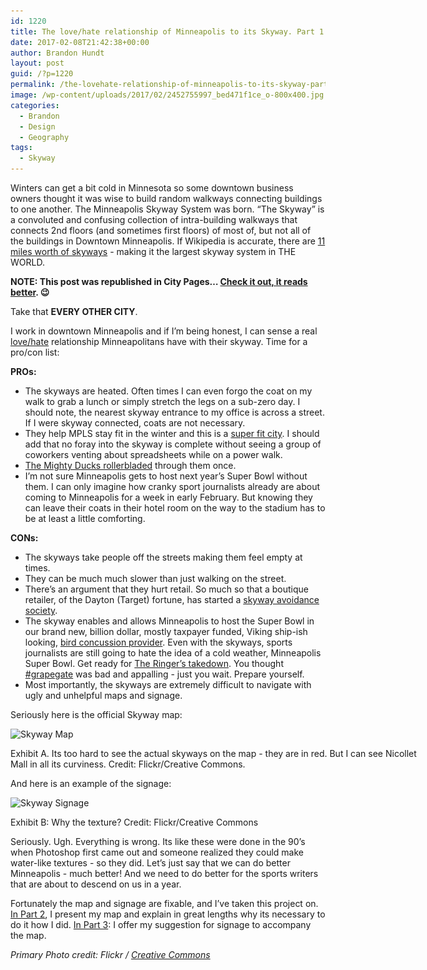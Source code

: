 ```yaml
---
id: 1220
title: The love/hate relationship of Minneapolis to its Skyway. Part 1 of the Minneapolis Skyway redesign.
date: 2017-02-08T21:42:38+00:00
author: Brandon Hundt
layout: post
guid: /?p=1220
permalink: /the-lovehate-relationship-of-minneapolis-to-its-skyway-part-1-of-the-minneapolis-skyway-redesign/
image: /wp-content/uploads/2017/02/2452755997_bed471f1ce_o-800x400.jpg
categories:
  - Brandon
  - Design
  - Geography
tags:
  - Skyway
---
```

Winters can get a bit cold in Minnesota so some downtown business owners thought it was wise to build random walkways connecting buildings to one another. The Minneapolis Skyway System was born. “The Skyway” is a convoluted and confusing collection of intra-building walkways that connects 2nd floors (and sometimes first floors) of most of, but not all of the buildings in Downtown Minneapolis. If Wikipedia is accurate, there are [11 miles worth of skyways](https://en.wikipedia.org/wiki/Minneapolis_Skyway_System) - making it the largest skyway system in THE WORLD.<!--more-->

**NOTE: This post was republished in City Pages&#8230; [Check it out, it reads better](http://www.citypages.com/news/minneapolis-lovehate-relationship-with-the-skyway-and-how-to-make-it-suck-a-lot-less/414065113). 😉**

Take that **EVERY OTHER CITY**.

I work in downtown Minneapolis and if I’m being honest, I can sense a real [love/hate](https://nextcity.org/daily/entry/minneapolis-skyways-plan-future) relationship Minneapolitans have with their skyway. Time for a pro/con list:

**PROs:**

  * The skyways are heated. Often times I can even forgo the coat on my walk to grab a lunch or simply stretch the legs on a sub-zero day. I should note, the nearest skyway entrance to my office is across a street. If I were skyway connected, coats are not necessary.
  * They help MPLS stay fit in the winter and this is a [super fit city](http://www.americanfitnessindex.org/?city=minneapolis-mn). I should add that no foray into the skyway is complete without seeing a group of coworkers venting about spreadsheets while on a power walk.
  * [The Mighty Ducks rollerbladed](http://www.downtownmpls.com/news_article/show/435964-where-did-the-mighty-ducks-shoot-scenes-in-downtown-minneapolis-) through them once.
  * I’m not sure Minneapolis gets to host next year’s Super Bowl without them. I can only imagine how cranky sport journalists already are about coming to Minneapolis for a week in early February. But knowing they can leave their coats in their hotel room on the way to the stadium has to be at least a little comforting.

**CONs:**

  * The skyways take people off the streets making them feel empty at times.
  * They can be much much slower than just walking on the street.
  * There’s an argument that they hurt retail. So much so that a boutique retailer, of the Dayton (Target) fortune, has started a [skyway avoidance society](http://mspmag.com/shop-and-style/ali-shops/the-oath-of-the-skyway-avoidance-society/).
  * The skyway enables and allows Minneapolis to host the Super Bowl in our brand new, billion dollar, mostly taxpayer funded, Viking ship-ish looking, [bird concussion provider](http://www.startribune.com/u-s-bank-stadium-officials-plan-three-year-300-000-bird-fatality-study/386676761/). Even with the skyways, sports journalists are still going to hate the idea of a cold weather, Minneapolis Super Bowl. Get ready for [The Ringer’s takedown](https://theringer.com/37-pre-super-bowl-hours-in-houston-d1627b7c8f52#.jkdlg0nh3). You thought [#grapegate](https://publiceditor.blogs.nytimes.com/2014/11/20/new-york-times-minnesota-grape-salad/) was bad and appalling - just you wait. Prepare yourself.
  * Most importantly, the skyways are extremely difficult to navigate with ugly and unhelpful maps and signage.

Seriously here is the official Skyway map:

<div id="attachment_1260" style="width: 650px" class="wp-caption alignnone">
  <img class="size-large wp-image-1260" src="/wp-content/uploads/2017/02/23161166002_c940553345_o-1-1024x576.jpg" alt="Skyway Map" width="640" height="360" srcset="https://rachelbrandon.com/wp-content/uploads/2017/02/23161166002_c940553345_o-1-1024x576.jpg 1024w, https://rachelbrandon.com/wp-content/uploads/2017/02/23161166002_c940553345_o-1-300x169.jpg 300w, https://rachelbrandon.com/wp-content/uploads/2017/02/23161166002_c940553345_o-1-768x432.jpg 768w" sizes="(max-width: 640px) 100vw, 640px" />

  <p class="wp-caption-text">
    Exhibit A. Its too hard to see the actual skyways on the map - they are in red. But I can see Nicollet Mall in all its curviness. Credit: Flickr/Creative Commons.
  </p>
</div>

And here is an example of the signage:

<div id="attachment_1261" style="width: 810px" class="wp-caption alignnone">
  <img class="size-full wp-image-1261" src="/wp-content/uploads/2017/02/309058875_bc124e586f_o.jpg" alt="Skyway Signage" width="800" height="532" srcset="https://rachelbrandon.com/wp-content/uploads/2017/02/309058875_bc124e586f_o.jpg 800w, https://rachelbrandon.com/wp-content/uploads/2017/02/309058875_bc124e586f_o-300x200.jpg 300w, https://rachelbrandon.com/wp-content/uploads/2017/02/309058875_bc124e586f_o-768x511.jpg 768w" sizes="(max-width: 800px) 100vw, 800px" />

  <p class="wp-caption-text">
    Exhibit B: Why the texture? Credit: Flickr/Creative Commons
  </p>
</div>

Seriously. Ugh. Everything is wrong. Its like these were done in the 90’s when Photoshop first came out and someone realized they could make water-like textures - so they did. Let’s just say that we can do better Minneapolis - much better! And we need to do better for the sports writers that are about to descend on us in a year.

Fortunately the map and signage are fixable, and I’ve taken this project on. [In Part 2](/make-the-skyway-map-great-for-the-first-time-part-2-of-the-minneapolis-skyway-redesign-project), I present my map and explain in great lengths why its necessary to do it how I did. [In Part 3](/better-signage-for-the-skyway-part-3-of-the-minneapolis-skyway-redesign): I offer my suggestion for signage to accompany the map.

<small style="font-size: 14px;"><em>Primary Photo credit: Flickr / <a href="https://creativecommons.org/licenses/by-nc-nd/2.0/">Creative Commons</a></em></small>
